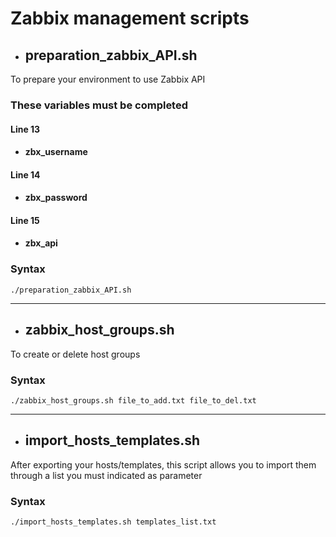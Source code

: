 # Zabbix management scripts
* ## preparation_zabbix_API.sh
To prepare your environment to use Zabbix API

### These variables must be completed

#### Line 13
* #### zbx_username

#### Line 14
* #### zbx_password

#### Line 15
* #### zbx_api

### Syntax
```
./preparation_zabbix_API.sh
```

***

* ## zabbix_host_groups.sh
To create or delete host groups

### Syntax
```
./zabbix_host_groups.sh file_to_add.txt file_to_del.txt
```

***

* ## import_hosts_templates.sh
After exporting your hosts/templates, this script allows you to import them through a list you must indicated as parameter

### Syntax
```
./import_hosts_templates.sh templates_list.txt
```
